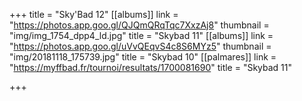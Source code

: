+++
title = "Sky'Bad 12"
[[albums]]
link = "https://photos.app.goo.gl/QJQmQRqTqc7XxzAj8"
thumbnail = "img/img_1754_dpp4_ld.jpg"
title = "Skybad 11"
[[albums]]
link = "https://photos.app.goo.gl/uVvQEqvS4c8S6MYz5"
thumbnail = "img/20181118_175739.jpg"
title = "Skybad 10"
[[palmares]]
link = "https://myffbad.fr/tournoi/resultats/1700081690"
title = "Skybad 11"

+++
